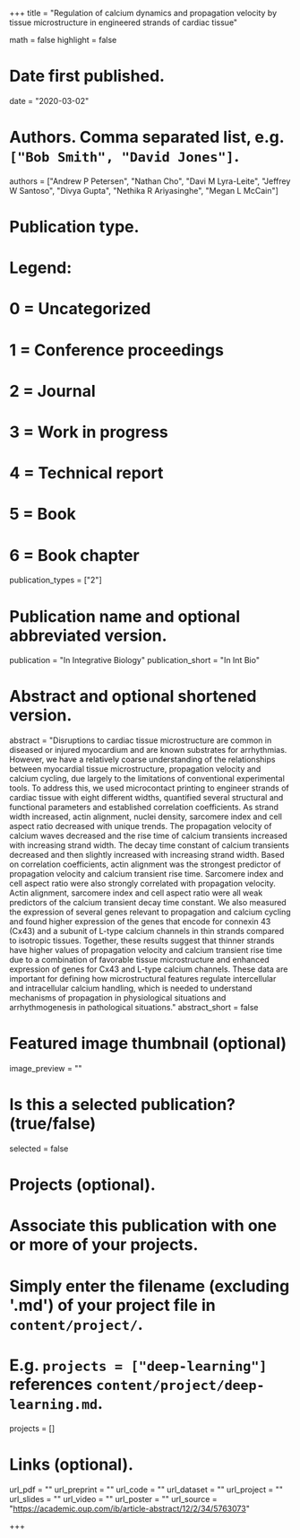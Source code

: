 +++
title = "Regulation of calcium dynamics and propagation velocity by tissue microstructure in engineered strands of cardiac tissue"

math = false
highlight = false

# Date first published.
date = "2020-03-02"

# Authors. Comma separated list, e.g. `["Bob Smith", "David Jones"]`.
authors = ["Andrew P Petersen", "Nathan Cho", "Davi M Lyra-Leite", "Jeffrey W Santoso", "Divya Gupta", "Nethika R Ariyasinghe", "Megan L McCain"]

# Publication type.
# Legend:
# 0 = Uncategorized
# 1 = Conference proceedings
# 2 = Journal
# 3 = Work in progress
# 4 = Technical report
# 5 = Book
# 6 = Book chapter
publication_types = ["2"]

# Publication name and optional abbreviated version.
publication = "In Integrative Biology"
publication_short = "In Int Bio"

# Abstract and optional shortened version.
abstract = "Disruptions to cardiac tissue microstructure are common in diseased or injured myocardium and are known substrates for arrhythmias. However, we have a relatively coarse understanding of the relationships between myocardial tissue microstructure, propagation velocity and calcium cycling, due largely to the limitations of conventional experimental tools. To address this, we used microcontact printing to engineer strands of cardiac tissue with eight different widths, quantified several structural and functional parameters and established correlation coefficients. As strand width increased, actin alignment, nuclei density, sarcomere index and cell aspect ratio decreased with unique trends. The propagation velocity of calcium waves decreased and the rise time of calcium transients increased with increasing strand width. The decay time constant of calcium transients decreased and then slightly increased with increasing strand width. Based on correlation coefficients, actin alignment was the strongest predictor of propagation velocity and calcium transient rise time. Sarcomere index and cell aspect ratio were also strongly correlated with propagation velocity. Actin alignment, sarcomere index and cell aspect ratio were all weak predictors of the calcium transient decay time constant. We also measured the expression of several genes relevant to propagation and calcium cycling and found higher expression of the genes that encode for connexin 43 (Cx43) and a subunit of L-type calcium channels in thin strands compared to isotropic tissues. Together, these results suggest that thinner strands have higher values of propagation velocity and calcium transient rise time due to a combination of favorable tissue microstructure and enhanced expression of genes for Cx43 and L-type calcium channels. These data are important for defining how microstructural features regulate intercellular and intracellular calcium handling, which is needed to understand mechanisms of propagation in physiological situations and arrhythmogenesis in pathological situations."
abstract_short = false

# Featured image thumbnail (optional)
image_preview = ""

# Is this a selected publication? (true/false)
selected = false

# Projects (optional).
#   Associate this publication with one or more of your projects.
#   Simply enter the filename (excluding '.md') of your project file in `content/project/`.
#   E.g. `projects = ["deep-learning"]` references `content/project/deep-learning.md`.
projects = []

# Links (optional).
url_pdf = ""
url_preprint = ""
url_code = ""
url_dataset = ""
url_project = ""
url_slides = ""
url_video = ""
url_poster = ""
url_source = "https://academic.oup.com/ib/article-abstract/12/2/34/5763073"

+++
